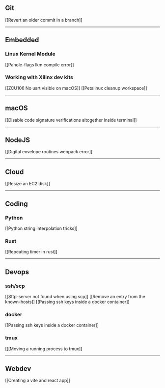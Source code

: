 ## Git
[[Revert an older commit in a branch]]

---
## Embedded

### Linux Kernel Module
[[Pahole-flags lkm compile error]]

### Working with Xilinx dev kits
[[ZCU106 No uart visible on macOS]]
[[Petalinux cleanup workspace]]


---
## macOS

[[Disable code signature verifications altogether inside terminal]]


---
## NodeJS
[[Digital envelope routines webpack error]]

---
## Cloud
[[Resize an EC2 disk]]

---
## Coding

### Python
[[Python string interpolation tricks]]

### Rust
[[Repeating timer in rust]]

---
## Devops

### ssh/scp
[[Sftp-server not found when using scp]]
[[Remove an entry from the known-hosts]]
[[Passing ssh keys inside a docker container]]

### docker
[[Passing ssh keys inside a docker container]]

### tmux
[[[Moving a running process to tmux]]

---
## Webdev
[[Creating a vite and react app]]
